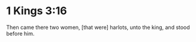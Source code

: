 # 1 Kings 3:16

Then came there two women, [that were] harlots, unto the king, and stood before him.